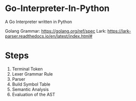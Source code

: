 # Go-Interpreter-In-Python
A Go Interpreter written in Python

Golang Grammar: https://golang.org/ref/spec
Lark: https://lark-parser.readthedocs.io/en/latest/index.html#

# Steps
1. Terminal Token
2. Lexer Grammar Rule
3. Parser
4. Build Symbol Table
5. Semantic Analysis
6. Evaluation of the AST

